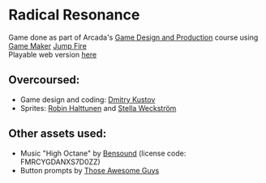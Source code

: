 # Radical Resonance
Game done as part of Arcada's [Game Design and Production](https://www.arcada.fi/en/study-arcada/continuing-education/course-calendar/game-design-and-production) course using [Game Maker](https://gamemaker.io/) [Jump Fire](https://gamemaker.io/en/tutorials/fire-jump-dnd)  
Playable web version [here](https://www.simbiat.dev/games/anti/)
## Overcoursed:
- Game design and coding: [Dmitry Kustov](https://www.linkedin.com/in/simbiat19/)
- Sprites: [Robin Halttunen](https://www.linkedin.com/in/robin-halttunen-640487195/) and [Stella Weckström](https://www.linkedin.com/in/stella-weckstr%C3%B6m-a51394247/)
## Other assets used:
- Music "High Octane" by [Bensound](https://www.bensound.com/) (license code: FMRCYGDANXS7D0ZZ)
- Button prompts by [Those Awesome Guys](https://thoseawesomeguys.com/prompts/)